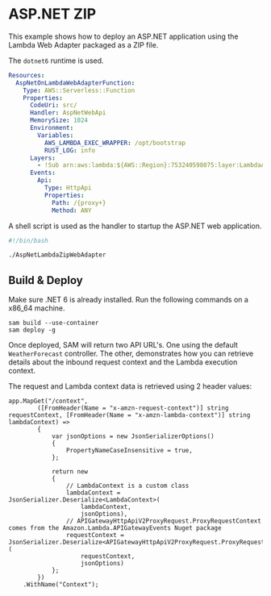 # ASP.NET ZIP

This example shows how to deploy an ASP.NET application using the Lambda Web Adapter packaged as a ZIP file.

The `dotnet6` runtime is used.

```yaml
Resources:
  AspNetOnLambdaWebAdapterFunction:
    Type: AWS::Serverless::Function
    Properties:
      CodeUri: src/
      Handler: AspNetWebApi
      MemorySize: 1024
      Environment:
        Variables:
          AWS_LAMBDA_EXEC_WRAPPER: /opt/bootstrap
          RUST_LOG: info
      Layers:
        - !Sub arn:aws:lambda:${AWS::Region}:753240598075:layer:LambdaAdapterLayerX86:19
      Events:
        Api:
          Type: HttpApi
          Properties:
            Path: /{proxy+}
            Method: ANY
```

A shell script is used as the handler to startup the ASP.NET web application.

```run.sh
#!/bin/bash

./AspNetLambdaZipWebAdapter
```

## Build & Deploy

Make sure .NET 6 is already installed. Run the following commands on a x86_64 machine. 

```shell
sam build --use-container
sam deploy -g
```

Once deployed, SAM will return two API URL's. One using the default `WeatherForecast` controller. The other, demonstrates how you can retrieve details about the inbound request context and the Lambda execution context. 

The request and Lambda context data is retrieved using 2 header values:

```
app.MapGet("/context",
        ([FromHeader(Name = "x-amzn-request-context")] string requestContext, [FromHeader(Name = "x-amzn-lambda-context")] string lambdaContext) =>
        {
            var jsonOptions = new JsonSerializerOptions()
            {
                PropertyNameCaseInsensitive = true,
            };

            return new
            {
                // LambdaContext is a custom class
                lambdaContext = JsonSerializer.Deserialize<LambdaContext>(
                    lambdaContext,
                    jsonOptions),
                // APIGatewayHttpApiV2ProxyRequest.ProxyRequestContext comes from the Amazon.Lambda.APIGatewayEvents Nuget package
                requestContext = JsonSerializer.Deserialize<APIGatewayHttpApiV2ProxyRequest.ProxyRequestContext>(
                    requestContext,
                    jsonOptions)
            };
        })
    .WithName("Context");
```